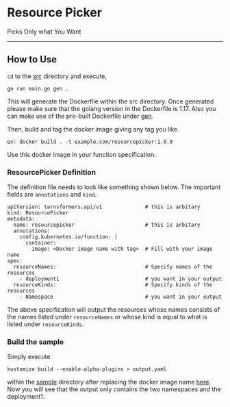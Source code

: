 # Resource Picker

Picks Only what You Want

---

## How to Use

`cd` to the [src](src) directory and execute,

`go run main.go gen .`

This will generate the Dockerfile within the src directory. Once generated please make sure that the golang version in
the Dockerfile is 1.17. Also you can make use of the pre-built Dockerfile under [gen](gen).

Then, build and tag the docker image giving any tag you like.

```
ex: docker build . -t example.com/resourcepicker:1.0.0
```

Use this docker image in your function specification.

### ResourcePicker Definition

The definition file needs to look like something shown below. The important fields are `annotations` and `kind`.

```
apiVersion: tarnsformers.api/v1              # this is arbitary
kind: ResourcePicker
metadata:
  name: resourcepicker                       # this is arbitary
  annotations:
    config.kubernetes.io/function: |
      container:
        image: <Docker image name with tag>  # Fill with your image name
spec:
  resourceNames:                             # Specify names of the resources
    - deployment1                            # you want in your output
  resourceKinds:                             # Specify kinds of the resources
    - Namespace                              # you want in your output
```

The above specification will output the resources whose names consists of the names listed under `resourceNames`
or whose kind is equal to what is listed under `resourceKinds`.

### Build the sample

Simply execute

```
kustomize build --enable-alpha-plugins > output.yaml
```

within the [sample](sample) directory after replacing the docker image name [here](sample/resourcepicker.yaml#L8). Now
you will see that the output only contains the two namespaces and the deployment1.